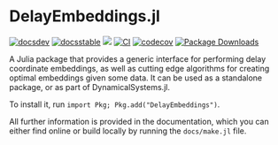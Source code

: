 # DelayEmbeddings.jl

[![docsdev](https://img.shields.io/badge/docs-dev-lightblue.svg)](https://juliadynamics.github.io/DynamicalSystemsDocs.jl/delayembeddings/dev/)
[![docsstable](https://img.shields.io/badge/docs-stable-blue.svg)](https://juliadynamics.github.io/DynamicalSystemsDocs.jl/delayembeddings/stable/)
[![](https://img.shields.io/badge/DOI-10.1007%2F978--3--030--91032--7-purple)](https://link.springer.com/book/10.1007/978-3-030-91032-7)
[![CI](https://github.com/JuliaDynamics/DelayEmbeddings.jl/workflows/CI/badge.svg)](https://github.com/JuliaDynamics/DelayEmbeddings.jl/actions?query=workflow%3ACI)
[![codecov](https://codecov.io/gh/JuliaDynamics/DelayEmbeddings.jl/branch/main/graph/badge.svg)](https://codecov.io/gh/JuliaDynamics/DelayEmbeddings.jl)
[![Package Downloads](https://shields.io/endpoint?url=https://pkgs.genieframework.com/api/v1/badge/DelayEmbeddings)](https://pkgs.genieframework.com?packages=DelayEmbeddings)

A Julia package that provides a generic interface for performing delay coordinate embeddings, as well as cutting edge algorithms for creating optimal embeddings given some data.
It can be used as a standalone package, or as part of DynamicalSystems.jl.

To install it, run `import Pkg; Pkg.add("DelayEmbeddings")`.

All further information is provided in the documentation, which you can either find online or build locally by running the `docs/make.jl` file.
